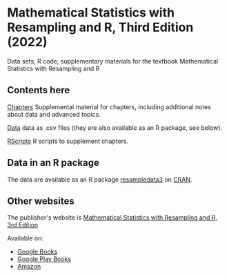 # Mathematical Statistics with Resampling and R, Third Edition (2022)


Data sets, R code, supplementary materials for the textbook Mathematical Statistics with Resampling and R

## Contents here

[Chapters](Chapters)
Supplemental material for chapters, including
additional notes about data and advanced topics.

[Data](Data) data as .csv files (they are also available as an R package,
see below).

[RScripts](RScripts) R scripts to supplement chapters.


## Data in an R package

The data are available as an R package
[resampledata3](https://CRAN.R-project.org/package=resampledata3)
on
[CRAN](https://cran.r-project.org/mirrors.html).



## Other websites


The publisher's website is
[Mathematical Statistics with Resampling and R, 3rd Edition](https://www.wiley.com/en-us/Mathematical+Statistics+with+Resampling+and+R%2C+3rd+Edition-p-9781119874034)

Available on:

  * [Google Books](https://books.google.com/books?id=d7CAEAAAQBAJ)
  * [Google Play Books](https://play.google.com/store/books/details/Laura_M_Chihara_Mathematical_Statistics_with_Resam?id=d7CAEAAAQBAJ)
  * [Amazon](https://www.amazon.com/Mathematical-Statistics-Resampling-Laura-Chihara-ebook/dp/B0B99GCGQQ/ref=sr_1_fkmr2_2)

